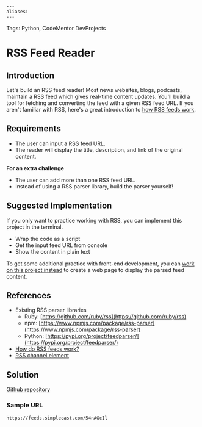 ```
---
aliases:
---
```

Tags: Python, CodeMentor DevProjects

# RSS Feed Reader
## Introduction

Let's build an RSS feed reader! Most news websites, blogs, podcasts, maintain a RSS feed which gives real-time content updates. You'll build a tool for fetching and converting the feed with a given RSS feed URL. If you aren't familiar with RSS, here's a great introduction to [how RSS feeds work](https://rss.com/blog/how-do-rss-feeds-work/).

## Requirements

-   The user can input a RSS feed URL.
-   The reader will display the title, description, and link of the original content.

**For an extra challenge**

-   The user can add more than one RSS feed URL.
-   Instead of using a RSS parser library, build the parser yourself!

## Suggested Implementation

If you only want to practice working with RSS, you can implement this project in the terminal.

-   Wrap the code as a script
-   Get the input feed URL from console
-   Show the content in plain text

To get some additional practice with front-end development, you can [work on this project instead](https://www.codementor.io/projects/rss-feed-reader-website-atx32j280x) to create a web page to display the parsed feed content.

## References

-   Existing RSS parser libraries
    -   Ruby: [https://github.com/ruby/rss](https://github.com/ruby/rss)
    -   npm: [https://www.npmjs.com/package/rss-parser](https://www.npmjs.com/package/rss-parser)
    -   Python: [https://pypi.org/project/feedparser/](https://pypi.org/project/feedparser/)
-   [How do RSS feeds work?](https://rss.com/blog/how-do-rss-feeds-work/)
-   [RSS channel element](https://validator.w3.org/feed/docs/rss2.html#requiredChannelElements)

## Solution
[Github repository](https://github.com/rtpascual/rss-feed-terminal-python)

### Sample URL
`https://feeds.simplecast.com/54nAGcIl`